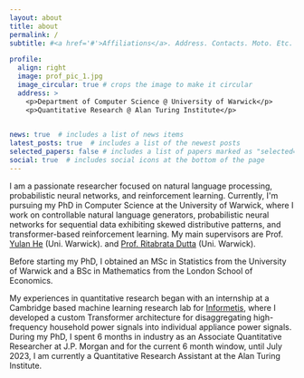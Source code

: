 ```yaml
---
layout: about
title: about
permalink: /
subtitle: #<a href='#'>Affiliations</a>. Address. Contacts. Moto. Etc.

profile:
  align: right
  image: prof_pic_1.jpg
  image_circular: true # crops the image to make it circular
  address: >
    <p>Department of Computer Science @ University of Warwick</p>
    <p>Quantitative Research @ Alan Turing Institute</p>
  

news: true  # includes a list of news items
latest_posts: true  # includes a list of the newest posts
selected_papers: false # includes a list of papers marked as "selected={true}"
social: true  # includes social icons at the bottom of the page
---
```


<!-- Write your biography here. Tell the world about yourself. Link to your favorite [subreddit](http://reddit.com). You can put a picture in, too. The code is already in, just name your picture `prof_pic.jpg` and put it in the `img/` folder.

Put your address / P.O. box / other info right below your picture. You can also disable any of these elements by editing `profile` property of the YAML header of your `_pages/about.md`. Edit `_bibliography/papers.bib` and Jekyll will render your [publications page](/al-folio/publications/) automatically.

Link to your social media connections, too. This theme is set up to use [Font Awesome icons](http://fortawesome.github.io/Font-Awesome/) and [Academicons](https://jpswalsh.github.io/academicons/), like the ones below. Add your Facebook, Twitter, LinkedIn, Google Scholar, or just disable all of them. -->


I am a passionate researcher focused on natural language processing, probabilistic neural networks, and reinforcement learning. Currently, I'm pursuing my PhD in Computer Science at the University of Warwick, where I work on controllable natural language generators, probabilistic neural networks for sequential data exhibiting skewed distributive patterns, and transformer-based reinforcement learning.  My main supervisors are Prof. [Yulan He](https://www.turing.ac.uk/people/researchers/yulan-he) (Uni. Warwick). and [Prof. Ritabrata Dutta](https://warwick.ac.uk/fac/sci/statistics/staff/academic-research/dutta/) (Uni. Warwick).

Before starting my PhD, I obtained an MSc in Statistics from the University of Warwick and a BSc in Mathematics from the London School of Economics.


My experiences in quantitative research began with an internship at a Cambridge based machine learning research lab for [Informetis](https://www.informetis.com/en/), where I developed a custom Transformer architecture for disaggregating high-frequency household power signals into individual appliance power signals. During my PhD, I spent 6 months in industry as an Associate Quantitative Researcher at J.P. Morgan and for the current 6 month window, until July 2023, I am currently a Quantitative Research Assistant at the Alan Turing Institute.